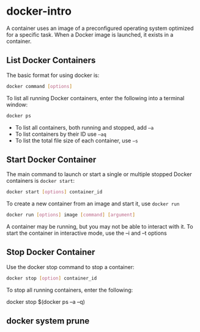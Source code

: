 # docker-intro

A container uses an image of a preconfigured operating system optimized for a specific task. When a Docker image is launched, it exists in a container.

## List Docker Containers

The basic format for using docker is:

```bash
docker command [options]
```

To list all running Docker containers, enter the following into a terminal window:

```bash
docker ps
```

- To list all containers, both running and stopped, add `–a`
- To list containers by their ID use `–aq`
- To list the total file size of each container, use `–s`

## Start Docker Container

The main command to launch or start a single or multiple stopped Docker containers is `docker start`:

```bash
docker start [options] container_id
```

To create a new container from an image and start it, use `docker run`

```bash
docker run [options] image [command] [argument]
```

A container may be running, but you may not be able to interact with it. To start the container in interactive mode, use the –i and –t options

## Stop Docker Container

Use the docker stop command to stop a container:

```bash
docker stop [option] container_id
```

To stop all running containers, enter the following:

docker stop \$(docker ps –a –q)

## docker system prune
